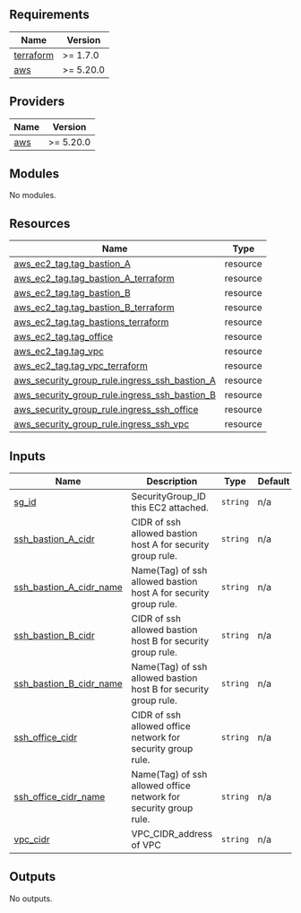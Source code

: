## Requirements

| Name | Version |
|------|---------|
| <a name="requirement_terraform"></a> [terraform](#requirement\_terraform) | >= 1.7.0 |
| <a name="requirement_aws"></a> [aws](#requirement\_aws) | >= 5.20.0 |

## Providers

| Name | Version |
|------|---------|
| <a name="provider_aws"></a> [aws](#provider\_aws) | >= 5.20.0 |

## Modules

No modules.

## Resources

| Name | Type |
|------|------|
| [aws_ec2_tag.tag_bastion_A](https://registry.terraform.io/providers/hashicorp/aws/latest/docs/resources/ec2_tag) | resource |
| [aws_ec2_tag.tag_bastion_A_terraform](https://registry.terraform.io/providers/hashicorp/aws/latest/docs/resources/ec2_tag) | resource |
| [aws_ec2_tag.tag_bastion_B](https://registry.terraform.io/providers/hashicorp/aws/latest/docs/resources/ec2_tag) | resource |
| [aws_ec2_tag.tag_bastion_B_terraform](https://registry.terraform.io/providers/hashicorp/aws/latest/docs/resources/ec2_tag) | resource |
| [aws_ec2_tag.tag_bastions_terraform](https://registry.terraform.io/providers/hashicorp/aws/latest/docs/resources/ec2_tag) | resource |
| [aws_ec2_tag.tag_office](https://registry.terraform.io/providers/hashicorp/aws/latest/docs/resources/ec2_tag) | resource |
| [aws_ec2_tag.tag_vpc](https://registry.terraform.io/providers/hashicorp/aws/latest/docs/resources/ec2_tag) | resource |
| [aws_ec2_tag.tag_vpc_terraform](https://registry.terraform.io/providers/hashicorp/aws/latest/docs/resources/ec2_tag) | resource |
| [aws_security_group_rule.ingress_ssh_bastion_A](https://registry.terraform.io/providers/hashicorp/aws/latest/docs/resources/security_group_rule) | resource |
| [aws_security_group_rule.ingress_ssh_bastion_B](https://registry.terraform.io/providers/hashicorp/aws/latest/docs/resources/security_group_rule) | resource |
| [aws_security_group_rule.ingress_ssh_office](https://registry.terraform.io/providers/hashicorp/aws/latest/docs/resources/security_group_rule) | resource |
| [aws_security_group_rule.ingress_ssh_vpc](https://registry.terraform.io/providers/hashicorp/aws/latest/docs/resources/security_group_rule) | resource |

## Inputs

| Name | Description | Type | Default | Required |
|------|-------------|------|---------|:--------:|
| <a name="input_sg_id"></a> [sg\_id](#input\_sg\_id) | SecurityGroup\_ID this EC2 attached. | `string` | n/a | yes |
| <a name="input_ssh_bastion_A_cidr"></a> [ssh\_bastion\_A\_cidr](#input\_ssh\_bastion\_A\_cidr) | CIDR of ssh allowed bastion host A for security group rule. | `string` | n/a | yes |
| <a name="input_ssh_bastion_A_cidr_name"></a> [ssh\_bastion\_A\_cidr\_name](#input\_ssh\_bastion\_A\_cidr\_name) | Name(Tag) of ssh allowed bastion host A for security group rule. | `string` | n/a | yes |
| <a name="input_ssh_bastion_B_cidr"></a> [ssh\_bastion\_B\_cidr](#input\_ssh\_bastion\_B\_cidr) | CIDR of ssh allowed bastion host B for security group rule. | `string` | n/a | yes |
| <a name="input_ssh_bastion_B_cidr_name"></a> [ssh\_bastion\_B\_cidr\_name](#input\_ssh\_bastion\_B\_cidr\_name) | Name(Tag) of ssh allowed bastion host B for security group rule. | `string` | n/a | yes |
| <a name="input_ssh_office_cidr"></a> [ssh\_office\_cidr](#input\_ssh\_office\_cidr) | CIDR of ssh allowed office network for security group rule. | `string` | n/a | yes |
| <a name="input_ssh_office_cidr_name"></a> [ssh\_office\_cidr\_name](#input\_ssh\_office\_cidr\_name) | Name(Tag) of ssh allowed office network for security group rule. | `string` | n/a | yes |
| <a name="input_vpc_cidr"></a> [vpc\_cidr](#input\_vpc\_cidr) | VPC\_CIDR\_address of VPC | `string` | n/a | yes |

## Outputs

No outputs.
